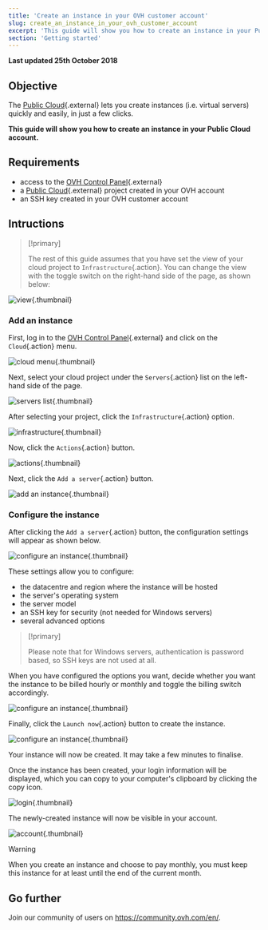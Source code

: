 ```yaml
---
title: 'Create an instance in your OVH customer account'
slug: create_an_instance_in_your_ovh_customer_account
excerpt: 'This guide will show you how to create an instance in your Public Cloud account.'
section: 'Getting started'
---
```


**Last updated 25th October 2018**

## Objective

The [Public Cloud](https://www.ovh.com/asia/public-cloud/instances/){.external} lets you create instances (i.e. virtual servers) quickly and easily, in just a few clicks.

**This guide will show you how to create an instance in your Public Cloud account.**

## Requirements

* access to the [OVH Control Panel](https://ca.ovh.com/auth/?action=gotomanager){.external}
* a [Public Cloud](https://www.ovh.com/asia/public-cloud/instances/){.external} project created in your OVH account
* an SSH key created in your OVH customer account

## Intructions

> [!primary]
>
> The rest of this guide assumes that you have set the view of your cloud project to `Infrastructure`{.action}. You can change the view with the toggle switch on the right-hand side of the page, as shown below:
>

![view](images/pci-instance-view-01.png){.thumbnail}

### Add an instance

First, log in to the [OVH Control Panel](https://ca.ovh.com/auth/?action=gotomanager){.external} and click on the `Cloud`{.action} menu.

![cloud menu](images/pci-instance-cloud-01.png){.thumbnail}

Next, select your cloud project under the `Servers`{.action} list on the left-hand side of the page.

![servers list](images/pci-instance-servers-01.png){.thumbnail}

After selecting your project, click the `Infrastructure`{.action} option.

![infrastructure](images/pci-instance-infrastructure-01.png){.thumbnail}

Now, click the `Actions`{.action} button.

![actions](images/pci-instance-actions-01.png){.thumbnail}

Next, click the `Add a server`{.action} button.

![add an instance](images/pci-instance-actions-02.png){.thumbnail}

### Configure the instance

After clicking the `Add a server`{.action} button, the configuration settings will appear as shown below.

![configure an instance](images/pci-instance-configuration-01.png){.thumbnail}

These settings allow you to configure:

* the datacentre and region where the instance will be hosted
* the server's operating system
* the server model
* an SSH key for security (not needed for Windows servers)
* several advanced options

> [!primary]
>
> Please note that for Windows servers, authentication is password based, so SSH keys are not used at all.
>

When you have configured the options you want, decide whether you want the instance to be billed hourly or monthly and toggle the billing switch accordingly.

![configure an instance](images/pci-instance-configuration-02.png){.thumbnail}

Finally, click the `Launch now`{.action} button to create the instance.

![configure an instance](images/pci-instance-configuration-03.png){.thumbnail}

Your instance will now be created. It may take a few minutes to finalise.

Once the instance has been created, your login information will be displayed, which you can copy to your computer's clipboard by clicking the copy icon.

![login](images/pci-instance-login-01.png){.thumbnail}

The newly-created instance will now be visible in your account.

![account](images/pci-instance-created-01.png){.thumbnail}

> [!warning]
>
> When you create an instance and choose to pay monthly, you must keep this instance for at least until the end of the current month.
>

## Go further

Join our community of users on <https://community.ovh.com/en/>.
